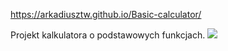 https://arkadiusztw.github.io/Basic-calculator/

Projekt kalkulatora o podstawowych funkcjach.
![](https://i.imgur.com/vS7yDNx.png)
